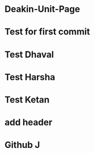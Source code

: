 # Deakin-Unit-Page

# Test for first commit

# Test Dhaval

# Test Harsha

# Test Ketan

# add header

# Github J
